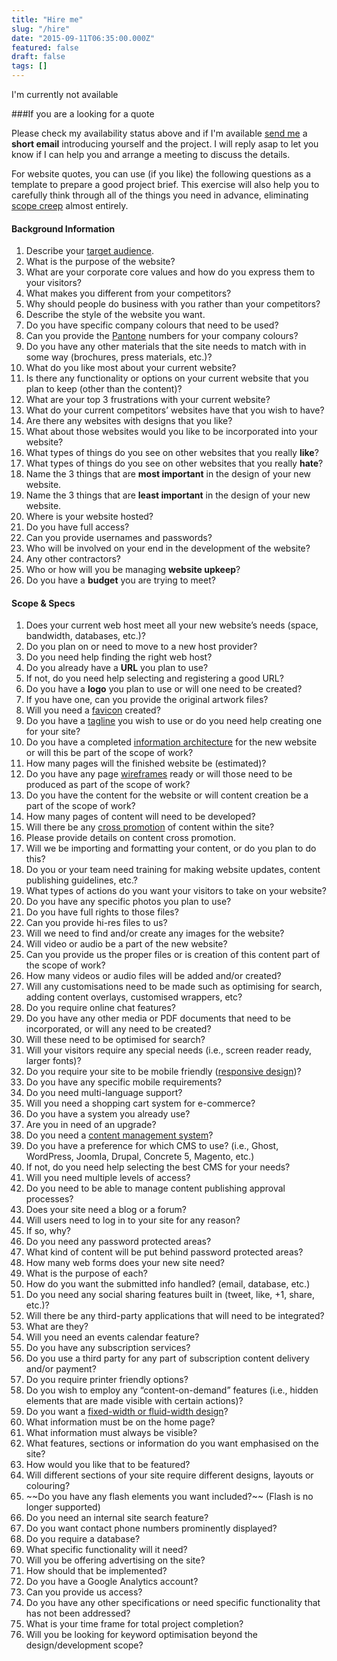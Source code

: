 ```yaml
---
title: "Hire me"
slug: "/hire"
date: "2015-09-11T06:35:00.000Z"
featured: false
draft: false
tags: []
---
```


<p class="align-center"><span class="btn btn-red icon icon-cross-mark">I'm currently not available</span></p>

###If you are a looking for a quote

Please check my availability status above and if I'm available [send me](/contact) a **short email** introducing yourself and the project. I will reply asap to let you know if I can help you and arrange a meeting to discuss the details.

For website quotes, you can use (if you like) the following questions as a template to prepare a good project brief. This exercise will also help you to carefully think through all of the things you need in advance, eliminating [scope creep](https://en.wikipedia.org/wiki/Scope_creep) almost entirely.

<h4>Background Information</h4>
<ol>
<li>Describe your <a href="https://en.wikipedia.org/wiki/Target_audience">target audience</a>.</li>
<li>What is the purpose of the website?</li>
<li>What are your corporate core values and how do you express them to your visitors?</li>
<li>What makes you different from your competitors?</li>
<li>Why should people do business with you rather than your competitors?</li>
<li>Describe the style of the website you want.</li>
<li>Do you have specific company colours that need to be used?</li>
<li>Can you provide the <a href="https://en.wikipedia.org/wiki/Pantone">Pantone</a> numbers for your company colours?</li>
<li>Do you have any other materials that the site needs to match with in some way (brochures, press materials, etc.)?</li>
<li>What do you like most about your current website?</li>
<li>Is there any functionality or options on your current website that you plan to keep (other than the content)?</li>
<li>What are your top 3 frustrations with your current website?</li>
<li>What do your current competitors’ websites have that you wish to have?</li>
<li>Are there any websites with designs that you like?</li>
<li>What about those websites would you like to be incorporated into your website?</li>
<li>What types of things do you see on other websites that you really <strong>like</strong>?</li>
<li>What types of things do you see on other websites that you really <strong>hate</strong>?</li>
<li>Name the 3 things that are <strong>most important</strong> in the design of your new website.</li>
<li>Name the 3 things that are <strong>least important</strong> in the design of your new website.</li>
<li>Where is your website hosted?</li>
<li>Do you have full access?</li>
<li>Can you provide usernames and passwords?</li>
<li>Who will be involved on your end in the development of the website?</li>
<li>Any other contractors?</li>
<li>Who or how will you be managing <strong>website upkeep</strong>?</li>
<li>Do you have a <strong>budget</strong> you are trying to meet?</li>
</ol>
<h4>Scope & Specs</h4>
<ol>
<li>Does your current web host meet all your new website’s needs (space, bandwidth, databases, etc.)?</li>
<li>Do you plan on or need to move to a new host provider?</li>
<li>Do you need help finding the right web host?</li>
<li>Do you already have a <strong>URL</strong> you plan to use?</li>
<li>If not, do you need help selecting and registering a good URL?</li>
<li>Do you have a <strong>logo</strong> you plan to use or will one need to be created?</li>
<li>If you have one, can you provide the original artwork files?</li>
<li>Will you need a <a href="https://en.wikipedia.org/wiki/Favicon">favicon</a> created?</li>
<li>Do you have a <a href="https://en.wikipedia.org/wiki/Tagline">tagline</a> you wish to use or do you need help creating one for your site?</li>
<li>Do you have a completed <a href="https://en.wikipedia.org/wiki/Information_architecture">information architecture</a> for the new website or will this be part of the scope of work?</li>
<li>How many pages will the finished website be (estimated)?</li>
<li>Do you have any page <a href="https://en.wikipedia.org/wiki/Website_wireframe">wireframes</a> ready or will those need to be produced as part of the scope of work?</li>
<li>Do you have the content for the website or will content creation be a part of the scope of work?</li>
<li>How many pages of content will need to be developed?</li>
<li>Will there be any <a href="https://en.wikipedia.org/wiki/Cross-promotion">cross promotion</a> of content within the site?</li>
<li>Please provide details on content cross promotion.</li>
<li>Will we be importing and formatting your content, or do you plan to do this?</li>
<li>Do you or your team need training for making website updates, content publishing guidelines, etc.?</li>
<li>What types of actions do you want your visitors to take on your website?</li>
<li>Do you have any specific photos you plan to use?</li>
<li>Do you have full rights to those files?</li>
<li>Can you provide hi-res files to us?</li>
<li>Will we need to find and/or create any images for the website?</li>
<li>Will video or audio be a part of the new website?</li>
<li>Can you provide us the proper files or is creation of this content part of the scope of work?</li>
<li>How many videos or audio files will be added and/or created?</li>
<li>Will any customisations need to be made such as optimising for search, adding content overlays, customised wrappers, etc?</li>
<li>Do you require online chat features?</li>
<li>Do you have any other media or PDF documents that need to be incorporated, or will any need to be created?</li>
<li>Will these need to be optimised for search?</li>
<li>Will your visitors require any special needs (i.e., screen reader ready, larger fonts)?</li>
<li>Do you require your site to be mobile friendly (<a href="https://en.wikipedia.org/wiki/Responsive_web_design">responsive design</a>)?</li>
<li>Do you have any specific mobile requirements?</li>
<li>Do you need multi-language support?</li>
<li>Will you need a shopping cart system for e-commerce?</li>
<li>Do you have a system you already use?</li>
<li>Are you in need of an upgrade?</li>
<li>Do you need a <a href="https://en.wikipedia.org/wiki/Content_management_system">content management system</a>?</li>
<li>Do you have a preference for which CMS to use? (i.e., Ghost, WordPress, Joomla, Drupal, Concrete 5, Magento, etc.)</li>
<li>If not, do you need help selecting the best CMS for your needs?</li>
<li>Will you need multiple levels of access?</li>
<li>Do you need to be able to manage content publishing approval processes?</li>
<li>Does your site need a blog or a forum?</li>
<li>Will users need to log in to your site for any reason?</li>
<li>If so, why?</li>
<li>Do you need any password protected areas?</li>
<li>What kind of content will be put behind password protected areas?</li>
<li>How many web forms does your new site need?</li>
<li>What is the purpose of each?</li>
<li>How do you want the submitted info handled? (email, database, etc.)</li>
<li>Do you need any social sharing features built in (tweet, like, +1, share, etc.)?</li>
<li>Will there be any third-party applications that will need to be integrated?</li>
<li>What are they?</li>
<li>Will you need an events calendar feature?</li>
<li>Do you have any subscription services?</li>
<li>Do you use a third party for any part of subscription content delivery and/or payment?</li>
<li>Do you require printer friendly options?</li>
<li>Do you wish to employ any “content-on-demand” features (i.e., hidden elements that are made visible with certain actions)?</li>
<li>Do you want a <a href="http://www.smashingmagazine.com/2009/06/fixed-vs-fluid-vs-elastic-layout-whats-the-right-one-for-you/">fixed-width or fluid-width design</a>?</li>
<li>What information must be on the home page?</li>
<li>What information must always be visible?</li>
<li>What features, sections or information do you want emphasised on the site?</li>
<li>How would you like that to be featured?</li>
<li>Will different sections of your site require different designs, layouts or colouring?</li>
<li>~~Do you have any flash elements you want included?~~ (Flash is no longer supported)</li>
<li>Do you need an internal site search feature?</li>
<li>Do you want contact phone numbers prominently displayed?</li>
<li>Do you require a database?</li>
<li>What specific functionality will it need?</li>
<li>Will you be offering advertising on the site?</li>
<li>How should that be implemented?</li>
<li>Do you have a Google Analytics account?</li>
<li>Can you provide us access?</li>
<li>Do you have any other specifications or need specific functionality that has not been addressed?</li>
<li>What is your time frame for total project completion?</li>
<li>Will you be looking for keyword optimisation beyond the design/development scope?</li></ol>
